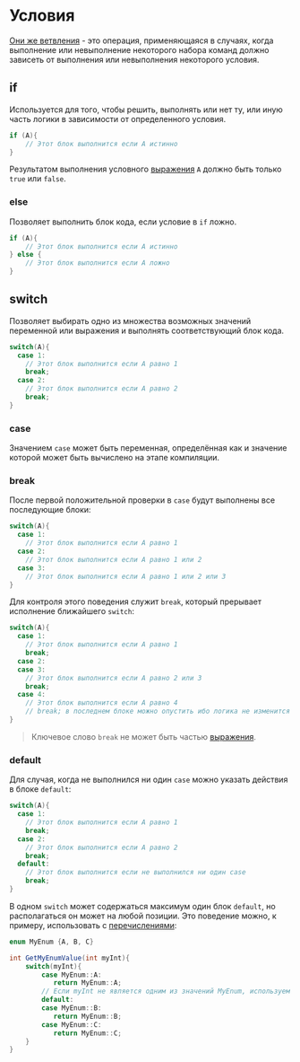 <show-structure for="chapter,procedure" depth="2"/>

# Условия

<a href="https://www.angelcode.com/angelscript/sdk/docs/manual/doc_script_statements.html#if"/>

Они же [ветвления](https://w.wiki/9kCH) - это операция, применяющаяся в случаях, когда выполнение или невыполнение
некоторого набора команд должно зависеть от выполнения или невыполнения некоторого условия.

## if

Используется для того, чтобы решить, выполнять или нет ту, или иную часть логики в зависимости от
определенного условия.

```C#
if (A){
    // Этот блок выполнится если A истинно
}
```

Результатом выполнения условного [выражения](expressions.md) `A` должно быть только `true` или `false`.

### else

Позволяет выполнить блок кода, если условие в `if` ложно.

```C#
if (A){
    // Этот блок выполнится если A истинно
} else {
    // Этот блок выполнится если A ложно
}
```

## switch

Позволяет выбирать одно из множества возможных значений переменной или выражения и выполнять соответствующий блок
кода.

```C#
switch(A){
  case 1:
    // Этот блок выполнится если A равно 1
    break;
  case 2:
    // Этот блок выполнится если A равно 2
    break;
}
```

### case

Значением `case` может быть переменная, определённая как [](var.md#const) и значение которой может быть
вычислено на этапе компиляции.

### break

После первой положительной проверки в `case` будут выполнены все последующие блоки:

```C#
switch(A){
  case 1:
    // Этот блок выполнится если A равно 1
  case 2:
    // Этот блок выполнится если A равно 1 или 2
  case 3:
    // Этот блок выполнится если A равно 1 или 2 или 3
}
```

Для контроля этого поведения служит `break`, который прерывает исполнение ближайшего `switch`:

```C#
switch(A){
  case 1:
    // Этот блок выполнится если A равно 1
    break;
  case 2:
  case 3:
    // Этот блок выполнится если A равно 2 или 3
    break;
  case 4:
    // Этот блок выполнится если A равно 4
    // break; в последнем блоке можно опустить ибо логика не изменится
}
```

> Ключевое слово `break` не может быть частью [выражения](expressions.md).

### default

Для случая, когда не выполнился ни один `case` можно указать действия в блоке `default`:

```C#
switch(A){
  case 1:
    // Этот блок выполнится если A равно 1
    break;
  case 2:
    // Этот блок выполнится если A равно 2
    break;
  default:
    // Этот блок выполнится если не выполнился ни один case
    break;
}
```

В одном `switch` может содержаться максимум один блок `default`, но располагаться он может на любой позиции. Это
поведение можно, к примеру, использовать с [перечислениями](enum.md):

```C#
enum MyEnum {A, B, C}

int GetMyEnumValue(int myInt){
    switch(myInt){
        case MyEnum::A:
           return MyEnum::A;
        // Если myInt не является одним из значений MyEnum, используем MyEnum::B в качестве значения по умолчанию. 
        default: 
        case MyEnum::B:
           return MyEnum::B;
        case MyEnum::C:
           return MyEnum::C;
    }
}
```